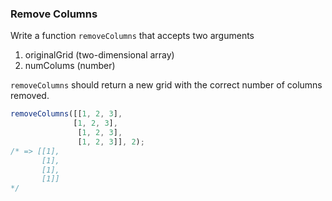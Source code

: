 ### Remove Columns

Write a function `removeColumns` that accepts two arguments
1. originalGrid (two-dimensional array)
2. numColums (number)

`removeColumns` should return a new grid with the correct number of columns removed.

```javascript
removeColumns([[1, 2, 3],
              [1, 2, 3],
               [1, 2, 3],
               [1, 2, 3]], 2);
/* => [[1],
       [1],
       [1],
       [1]]
*/
```
